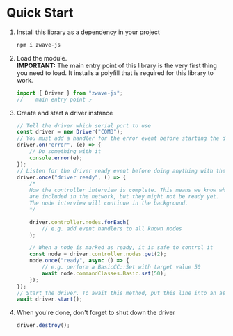 # Quick Start

1.  Install this library as a dependency in your project
    ```bash
    npm i zwave-js
    ```
2.  Load the module.  
    **IMPORTANT:** The main entry point of this library is the very first thing you need to load. It installs a polyfill that is required for this library to work.

    <!--prettier-ignore-->
    ```ts
    import { Driver } from "zwave-js";
    //    main entry point ⤴
    ```

3.  Create and start a driver instance

    <!--prettier-ignore-->
    ```ts
    // Tell the driver which serial port to use
    const driver = new Driver("COM3");
    // You must add a handler for the error event before starting the driver
    driver.on("error", (e) => {
        // Do something with it
        console.error(e);
    });
    // Listen for the driver ready event before doing anything with the driver
    driver.once("driver ready", () => {
        /*
        Now the controller interview is complete. This means we know which nodes
        are included in the network, but they might not be ready yet.
        The node interview will continue in the background.
        */

        driver.controller.nodes.forEach(
            // e.g. add event handlers to all known nodes
        );

        // When a node is marked as ready, it is safe to control it
        const node = driver.controller.nodes.get(2);
        node.once("ready", async () => {
            // e.g. perform a BasicCC::Set with target value 50
            await node.commandClasses.Basic.set(50);
        });
    });
    // Start the driver. To await this method, put this line into an async method
    await driver.start();
    ```

4.  When you're done, don't forget to shut down the driver
    ```ts
    driver.destroy();
    ```
